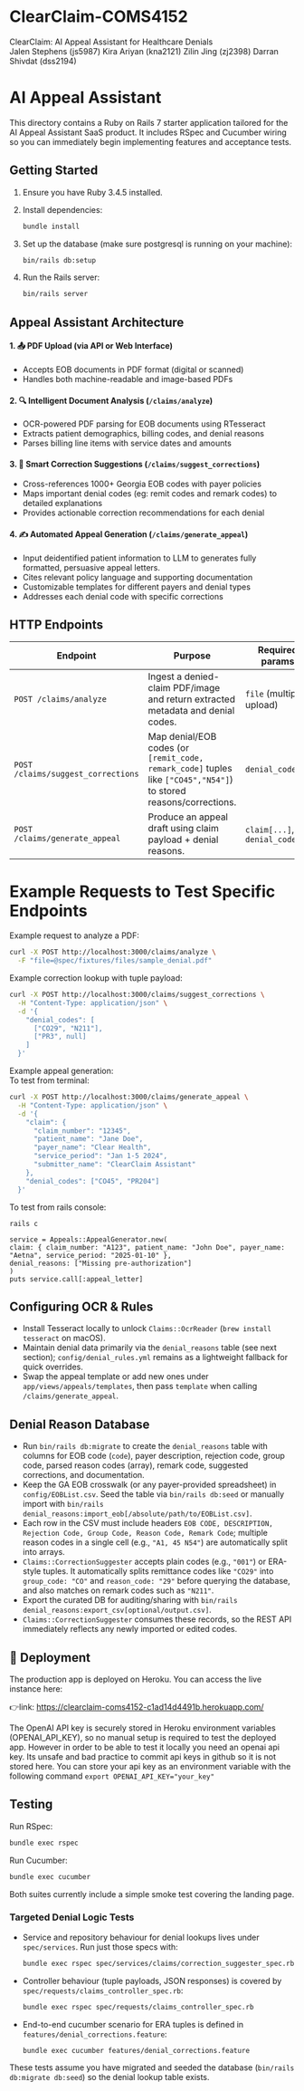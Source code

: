 # ClearClaim-COMS4152
ClearClaim: AI Appeal Assistant for Healthcare Denials  
Jalen Stephens (js5987)
Kira Ariyan (kna2121)
Zilin Jing (zj2398)
Darran Shivdat (dss2194)

# AI Appeal Assistant

This directory contains a Ruby on Rails 7 starter application tailored for the AI Appeal Assistant SaaS product. It includes RSpec and Cucumber wiring so you can immediately begin implementing features and acceptance tests.

## Getting Started

1. Ensure you have Ruby 3.4.5 installed.
2. Install dependencies:

   ```bash
   bundle install
   ```

3. Set up the database (make sure postgresql is running on your machine):

   ```bash
   bin/rails db:setup
   ```

4. Run the Rails server:

   ```bash
   bin/rails server
   ```

## Appeal Assistant Architecture

#### 1. 📤 **PDF Upload** (via API or Web Interface)
   - Accepts EOB documents in PDF format (digital or scanned)
   - Handles both machine-readable and image-based PDFs

#### 2. 🔍 **Intelligent Document Analysis** (`/claims/analyze`)
   - OCR-powered PDF parsing for EOB documents using RTesseract
   - Extracts patient demographics, billing codes, and denial reasons
   - Parses billing line items with service dates and amounts

#### 3. 🎯 **Smart Correction Suggestions** (`/claims/suggest_corrections`)
   - Cross-references 1000+ Georgia EOB codes with payer policies
   - Maps important denial codes (eg: remit codes and remark codes) to detailed explanations
   - Provides actionable correction recommendations for each denial

#### 4. ✍️ **Automated Appeal Generation** (`/claims/generate_appeal`)
   - Input deidentified patient information to LLM to generates fully formatted, persuasive appeal letters.
   - Cites relevant policy language and supporting documentation
   - Customizable templates for different payers and denial types
   - Addresses each denial code with specific corrections


<!-- - **Document intake** – `Claims::DocumentAnalyzer` routes uploads to `Claims::PdfAnalyzer` (pdf-reader/combine_pdf) or `Claims::OcrReader` (rtesseract) for text extraction.
- **Rule mapping** – `DenialRules::Repository` reads from the `denial_reasons` table (populated via `config/EOBList.csv`) and falls back to `config/denial_rules.yml` so payer logic can change without redeploys.
- **Appeal Generating** – `Appeals::AppealGenerator` queries gpt-4o-mini using an openai api key and generates appeal letters for denied claims. It takes in specific information about the case to write a strong appeal letter.
- **Storage targets** – PostgreSQL remains the system of record for claims/denials; ActiveStorage (with S3/GCS/Azure) should store original PDFs and generated appeals once wired up.
- **Async/AI** – Sidekiq is included so heavy OCR, PDF builds, or LLM calls can move to background jobs in future iterations. -->

## HTTP Endpoints

| Endpoint | Purpose | Required params |
| --- | --- | --- |
| `POST /claims/analyze` | Ingest a denied-claim PDF/image and return extracted metadata and denial codes. | `file` (multipart upload) |
| `POST /claims/suggest_corrections` | Map denial/EOB codes (or `[remit_code, remark_code]` tuples like `["CO45","N54"]`) to stored reasons/corrections. | `denial_codes[]` |
| `POST /claims/generate_appeal` | Produce an appeal draft using claim payload + denial reasons. | `claim[...]`, `denial_codes[]`

# Example Requests to Test Specific Endpoints
Example request to analyze a PDF:

```bash
curl -X POST http://localhost:3000/claims/analyze \
  -F "file=@spec/fixtures/files/sample_denial.pdf"
```

Example correction lookup with tuple payload:

```bash
curl -X POST http://localhost:3000/claims/suggest_corrections \
  -H "Content-Type: application/json" \
  -d '{
    "denial_codes": [
      ["CO29", "N211"],
      ["PR3", null]
    ]
  }'
```

Example appeal generation:  
To test from terminal:
```bash
curl -X POST http://localhost:3000/claims/generate_appeal \
  -H "Content-Type: application/json" \
  -d '{
    "claim": {
      "claim_number": "12345",
      "patient_name": "Jane Doe",
      "payer_name": "Clear Health",
      "service_period": "Jan 1-5 2024",
      "submitter_name": "ClearClaim Assistant"
    },
    "denial_codes": ["CO45", "PR204"]
  }'
```
To test from rails console:
```
rails c

service = Appeals::AppealGenerator.new(
claim: { claim_number: "A123", patient_name: "John Doe", payer_name: "Aetna", service_period: "2025-01-10" },
denial_reasons: ["Missing pre-authorization"]
)
puts service.call[:appeal_letter]
```


## Configuring OCR & Rules

- Install Tesseract locally to unlock `Claims::OcrReader` (`brew install tesseract` on macOS).
- Maintain denial data primarily via the `denial_reasons` table (see next section); `config/denial_rules.yml` remains as a lightweight fallback for quick overrides.
- Swap the appeal template or add new ones under `app/views/appeals/templates`, then pass `template` when calling `/claims/generate_appeal`.

## Denial Reason Database

- Run `bin/rails db:migrate` to create the `denial_reasons` table with columns for EOB code (`code`), payer description, rejection code, group code, parsed reason codes (array), remark code, suggested corrections, and documentation.
- Keep the GA EOB crosswalk (or any payer-provided spreadsheet) in `config/EOBList.csv`. Seed the table via `bin/rails db:seed` or manually import with `bin/rails denial_reasons:import_eob[/absolute/path/to/EOBList.csv]`.
- Each row in the CSV must include headers `EOB CODE, DESCRIPTION, Rejection Code, Group Code, Reason Code, Remark Code`; multiple reason codes in a single cell (e.g., `"A1, 45 N54"`) are automatically split into arrays.
- `Claims::CorrectionSuggester` accepts plain codes (e.g., `"001"`) or ERA-style tuples. It automatically splits remittance codes like `"CO29"` into `group_code: "CO"` and `reason_code: "29"` before querying the database, and also matches on remark codes such as `"N211"`.
- Export the curated DB for auditing/sharing with `bin/rails denial_reasons:export_csv[optional/output.csv]`.
- `Claims::CorrectionSuggester` consumes these records, so the REST API immediately reflects any newly imported or edited codes.

## 🚀 Deployment

The production app is deployed on Heroku.
You can access the live instance here:

👉link: https://clearclaim-coms4152-c1ad14d4491b.herokuapp.com/

The OpenAI API key is securely stored in Heroku environment variables (OPENAI_API_KEY),
so no manual setup is required to test the deployed app.
However in order to be able to test it locally you need an openai api key. Its unsafe and bad practice to commit api keys in github so it is not stored here.
You can store your api key as an environment variable with the following command
`export OPENAI_API_KEY="your_key"`


## Testing

Run RSpec:

```bash
bundle exec rspec
```

Run Cucumber:

```bash
bundle exec cucumber
```

Both suites currently include a simple smoke test covering the landing page.

### Targeted Denial Logic Tests

- Service and repository behaviour for denial lookups lives under `spec/services`. Run just those specs with:

  ```bash
  bundle exec rspec spec/services/claims/correction_suggester_spec.rb spec/services/denial_rules/repository_spec.rb
  ```

- Controller behaviour (tuple payloads, JSON responses) is covered by `spec/requests/claims_controller_spec.rb`:

  ```bash
  bundle exec rspec spec/requests/claims_controller_spec.rb
  ```

- End-to-end cucumber scenario for ERA tuples is defined in `features/denial_corrections.feature`:

  ```bash
  bundle exec cucumber features/denial_corrections.feature
  ```

These tests assume you have migrated and seeded the database (`bin/rails db:migrate db:seed`) so the denial lookup table exists.
